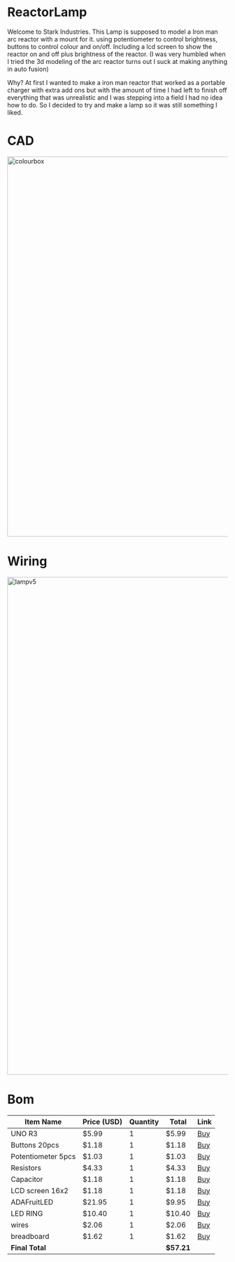 # ReactorLamp
Welcome to Stark Industries. This Lamp is supposed to model a Iron man arc reactor with a mount for it. using potentiometer to control brightness, buttons to control colour and on/off. Including a lcd screen to show the reactor on and off plus brightness of the reactor. (I was very humbled when I tried the 3d modeling of the arc reactor turns out I suck at making anything in auto fusion)

Why? At first I wanted to make a iron man reactor that worked as a portable charger with extra add ons but with the amount of time I had left to finish off everything that was unrealistic and I was stepping into a field I had no idea how to do. So I decided to try and make a lamp so it was still something I liked. 

# CAD
<img width="1431" height="866" alt="colourbox" src="https://github.com/user-attachments/assets/eece40a8-063a-499f-b576-afca290d4437" />

# Wiring
<img width="1768" height="1134" alt="lampv5" src="https://github.com/user-attachments/assets/d09f92c1-2e9e-426c-9785-a7f4d9859667" />

# Bom
| Item Name          | Price (USD) | Quantity | Total  | Link                                                                                                                        |
|--------------------|-------------|----------|--------|-----------------------------------------------------------------------------------------------------------------------------|
| UNO R3             | $5.99       | 1        | $5.99  | [Buy](https://www.aliexpress.com/item/1005009516935566.html)                                                                |
| Buttons 20pcs      | $1.18       | 1        | $1.18  | [Buy](https://www.aliexpress.com/item/1005008563113806.html)                                                                |
| Potentiometer 5pcs | $1.03       | 1        | $1.03  | [Buy](https://www.aliexpress.com/item/1005008558672033.html)                                                                |
| Resistors          | $4.33       | 1        | $4.33  | [Buy](https://www.aliexpress.com/item/1005009541152189.html)                                                                |
| Capacitor          | $1.18       | 1        | $1.18  | [Buy](https://www.aliexpress.com/item/1005002524973878.html)                                                                |
| LCD screen 16x2    | $1.18       | 1        | $1.18  | [Buy](https://www.aliexpress.com/item/1005007531187322.html)                                                                |
| ADAFruitLED        | $21.95      | 1        | $9.95  | [Buy](https://www.amazon.ca/NeoPixel-LED-Ring-Integrated-driver/dp/B00RVZSTZK/)                                             |
| LED RING           | $10.40      | 1        | $10.40 | [Buy](https://www.amazon.ca/gp/product/B08FB14S5P/ref=ewc_pr_img_1?smid=A28JUS3SJ1A0RV&psc=1)                               |
| wires              | $2.06       | 1        | $2.06  | [Buy](https://www.aliexpress.com/item/1005003219096948.html)                                                                |
| breadboard         | $1.62       | 1        | $1.62  | [Buy](https://www.aliexpress.com/item/1005009458511526.html)                                                                |
| **Final Total**    |             |          | **$57.21** |                                                                                                                             |
